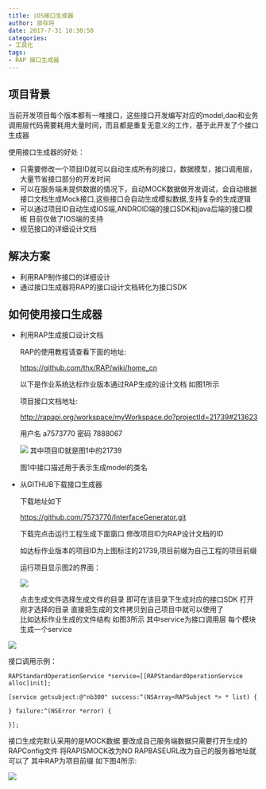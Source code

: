 ```yaml
---
title: iOS接口生成器
author: 邵存将
date: 2017-7-31 10:30:50
categories:
- 工具化
tags: 
- RAP 接口生成器
---
```



## 项目背景
当前开发项目每个版本都有一堆接口，这些接口开发编写对应的model,dao和业务调用层代码需要耗用大量时间，而且都是重复无意义的工作，基于此开发了个接口生成器

使用接口生成器的好处：

-  只需要修改一个项目ID就可以自动生成所有的接口，数据模型，接口调用层，大量节省接口部分的开发时间
-  可以在服务端未提供数据的情况下，自动MOCK数据做开发调试，会自动根据接口文档生成Mock接口,这些接口会自动生成模拟数据,支持复杂的生成逻辑
-  可以通过项目ID自动生成IOS端,ANDROID端的接口SDK和java后端的接口模板 目前仅做了IOS端的支持
-  规范接口的详细设计文档

## 解决方案 

-  利用RAP制作接口的详细设计
-  通过接口生成器将RAP的接口设计文档转化为接口SDK

## 如何使用接口生成器
-  利用RAP生成接口设计文档 
   
   RAP的使用教程请查看下面的地址:

   https://github.com/thx/RAP/wiki/home_cn 

   以下是作业系统达标作业版本通过RAP生成的设计文档 如图1所示 

   项目接口文档地址:

   http://rapapi.org/workspace/myWorkspace.do?projectId=21739#213623

   用户名 a7573770 密码 7888067

   ![](images/1.png)
   其中项目ID就是图1中的21739 

   图1中接口描述用于表示生成model的类名

-  从GITHUB下载接口生成器

   下载地址如下

   https://github.com/7573770/InterfaceGenerator.git

   下载完点击运行工程生成下面窗口 修改项目ID为RAP设计文档的ID 

   如达标作业版本的项目ID为上图标注的21739,项目前缀为自己工程的项目前缀 

   运行项目显示图2的界面：

   ![](images/2.png)

   点击生成文件选择生成文件的目录 即可在该目录下生成对应的接口SDK 打开刚才选择的目录 直接把生成的文件拷贝到自己项目中就可以使用了  
   比如达标作业生成的文件结构 如图3所示 其中service为接口调用层 每个模块生成一个service  

  ![](images/3.png)

  接口调用示例：

    RAPStandardOperationService *service=[[RAPStandardOperationService alloc]init];

    [service getsubject:@"nb300" success:^(NSArray<RAPSubject *> * list) {

    } failure:^(NSError *error) {
 
    }];

   接口生成完默认采用的是MOCK数据 要改成自己服务端数据只需要打开生成的RAPConfig文件
   将RAPISMOCK改为NO  RAPBASEURL改为自己的服务器地址就可以了 其中RAP为项目前缀 
   如下图4所示:
   
![](images/4.png)
